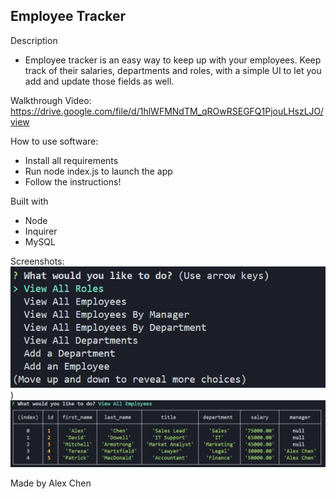 ## Employee Tracker

Description

- Employee tracker is an easy way to keep up with your employees. Keep track of their salaries, departments and roles, with a simple UI to let you add and update those fields as well.

Walkthrough Video: https://drive.google.com/file/d/1hlWFMNdTM_qROwRSEGFQ1PjouLHszLJO/view

How to use software:

- Install all requirements
- Run node index.js to launch the app
- Follow the instructions!

Built with
- Node
- Inquirer
- MySQL

Screenshots:
![Options](assets/options.JPG))
![View Employees](assets/view%20employees.JPG)

Made by Alex Chen